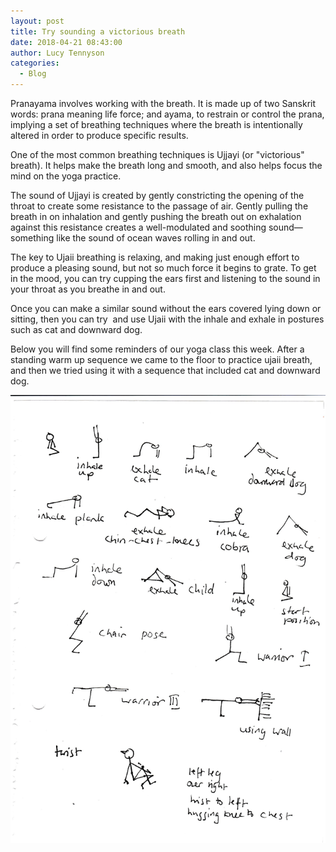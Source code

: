```yaml
---
layout: post
title: Try sounding a victorious breath
date: 2018-04-21 08:43:00
author: Lucy Tennyson
categories:
  - Blog
---
```


Pranayama involves working with the breath. It is made up of two Sanskrit words: prana meaning life force; and ayama, to restrain or control the prana, implying a set of breathing techniques where the breath is intentionally altered in order to produce specific results.

One of the most common breathing techniques is Ujjayi (or "victorious" breath). It helps make the breath long and smooth, and also helps focus the mind on the yoga practice.

The sound of Ujjayi is created by gently constricting the opening of the throat to create some resistance to the passage of air. Gently pulling the breath in on inhalation and gently pushing the breath out on exhalation against this resistance creates a well-modulated and soothing sound—something like the sound of ocean waves rolling in and out.

The key to Ujaii breathing is relaxing, and making just enough effort to produce a pleasing sound, but not so much force it begins to grate. To get in the mood, you can try cupping the ears first and listening to the sound in your throat as you breathe in and out.

Once you can make a similar sound without the ears covered lying down or sitting, then you can try  and use Ujaii with the inhale and exhale in postures such as cat and downward dog.

Below you will find some reminders of our yoga class this week. After a standing warm up sequence we came to the floor to practice ujaii breath, and then we tried using it with a sequence that included cat and downward dog.

![](/uploads/yogablog20april.jpg)